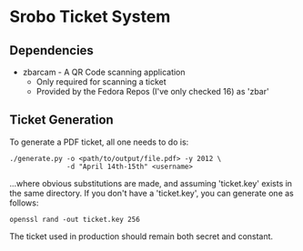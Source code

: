 Srobo Ticket System
===================

Dependencies
------------

 * zbarcam - A QR Code scanning application
    - Only required for scanning a ticket
    - Provided by the Fedora Repos (I've only checked 16) as 'zbar'


Ticket Generation
-----------------

To generate a PDF ticket, all one needs to do is:

    ./generate.py -o <path/to/output/file.pdf> -y 2012 \
                  -d "April 14th-15th" <username>

...where obvious substitutions are made, and assuming 'ticket.key' exists
in the same directory.  If you don't have a 'ticket.key', you can generate
one as follows:

    openssl rand -out ticket.key 256

The ticket used in production should remain both secret and constant.